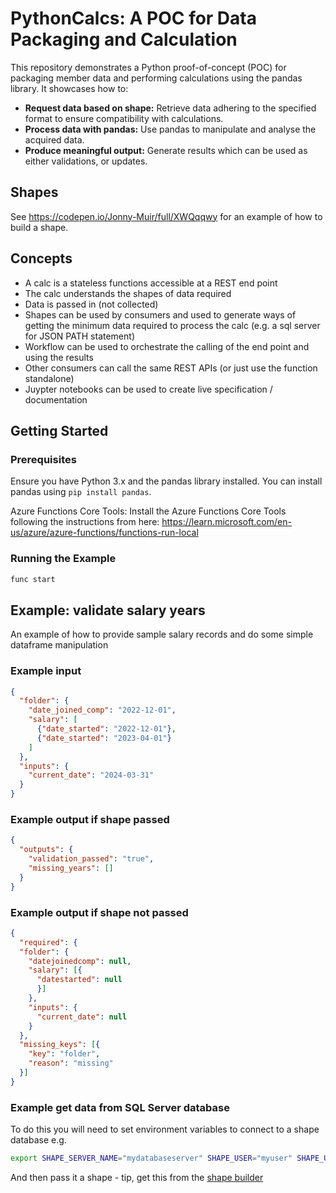 # PythonCalcs: A POC for Data Packaging and Calculation

This repository demonstrates a Python proof-of-concept (POC) for packaging member data and performing calculations using the pandas library. It showcases how to:

- **Request data based on shape:** Retrieve data adhering to the specified format to ensure compatibility with calculations.
- **Process data with pandas:** Use pandas to manipulate and analyse the acquired data.
- **Produce meaningful output:** Generate results which can be used as either validations, or updates.

## Shapes

See https://codepen.io/Jonny-Muir/full/XWQqqwy for an example of how to build a shape.

## Concepts

- A calc is a stateless functions accessible at a REST end point
- The calc understands the shapes of data required
- Data is passed in (not collected)
- Shapes can be used by consumers and used to generate ways of getting the minimum data required to process the calc (e.g. a sql server for JSON PATH statement)
- Workflow can be used to orchestrate the calling of the end point and using the results
- Other consumers can call the same REST APIs (or just use the function standalone)
- Juypter notebooks can be used to create live specification / documentation

## Getting Started

### Prerequisites

Ensure you have Python 3.x and the pandas library installed. You can install pandas using `pip install pandas`.

Azure Functions Core Tools: Install the Azure Functions Core Tools following the instructions from here: https://learn.microsoft.com/en-us/azure/azure-functions/functions-run-local

### Running the Example

   ```bash
   func start
   ```

## Example: validate salary years

An example of how to provide sample salary records and do some simple dataframe manipulation

### Example input

```json
{
  "folder": {
    "date_joined_comp": "2022-12-01",
    "salary": [
      {"date_started": "2022-12-01"},
      {"date_started": "2023-04-01"}
    ]
  },
  "inputs": {
    "current_date": "2024-03-31"
  }
}
```

### Example output if shape passed
```json
{
  "outputs": {
    "validation_passed": "true", 
    "missing_years": []
  }
}
```

### Example output if shape not passed

```json
{
  "required": {
  "folder": {
    "datejoinedcomp": null, 
    "salary": [{
      "datestarted": null
      }]
    }, 
    "inputs": {
      "current_date": null
    }
  }, 
  "missing_keys": [{
    "key": "folder", 
    "reason": "missing"
  }]
}
```

### Example get data from SQL Server database

To do this you will need to set environment variables to connect to a shape database e.g.

```bash
export SHAPE_SERVER_NAME="mydatabaseserver" SHAPE_USER="myuser" SHAPE_USER_PASSWORD="mypassword" SHAPE_DATABASE="mydatabase"
```

And then pass it a shape - tip, get this from the [shape builder](https://codepen.io/Jonny-Muir/full/XWQqqwy)